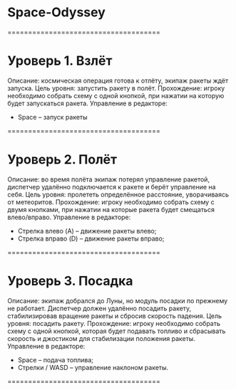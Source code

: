 # Space-Odyssey

=====================================

# Уроверь 1. Взлёт

Описание: космическая операция готова к отлёту, экипаж ракеты ждёт запуска.
Цель уровня: запустить ракету в полёт.
Прохождение: игроку необходимо собрать схему с одной кнопкой, при нажатии на которую будет запускаться ракета.
Управление в редакторе:
  * Space – запуск ракеты

=====================================

# Уроверь 2. Полёт

Описание: во время полёта экипаж потерял управление ракетой, диспетчер удалённо подключается к ракете и берёт управление на себя.
Цель уровня: пролететь определённое расстояние, уворачиваясь от метеоритов.
Прохождение: игроку необходимо собрать схему с двумя кнопками, при нажатии на которые ракета будет смещаться влево/вправо.
Управление в редакторе:
  * Стрелка влево (A) – движение ракеты влево;
  * Стрелка вправо (D) – движение ракеты вправо; 

=====================================

# Уроверь 3. Посадка

Описание: экипаж добрался до Луны, но модуль посадки по прежнему не работает. Диспетчер должен удалённо посадить ракету, стабилизировав вращение ракеты и сбросив скорость падения.
Цель уровня: посадить ракету.
Прохождение: игроку необходимо собрать схему с одной кнопкой, которая будет подавать топливо и сбрасывать скорость и джостиком для стабилизации положения ракеты.
Управление в редакторе:
  * Space – подача топлива;
  * Стрелки / WASD – управление наклоном ракеты.

=====================================
